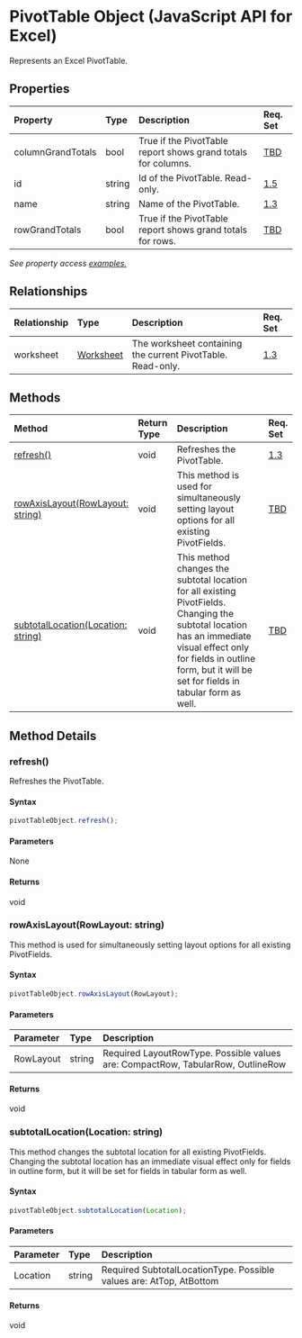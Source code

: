 # PivotTable Object (JavaScript API for Excel)

Represents an Excel PivotTable.

## Properties

| Property	   | Type	|Description| Req. Set|
|:---------------|:--------|:----------|:----|
|columnGrandTotals|bool|True if the PivotTable report shows grand totals for columns.|[TBD](../requirement-sets/excel-api-requirement-sets.md)|
|id|string|Id of the PivotTable. Read-only.|[1.5](../requirement-sets/excel-api-requirement-sets.md)|
|name|string|Name of the PivotTable.|[1.3](../requirement-sets/excel-api-requirement-sets.md)|
|rowGrandTotals|bool|True if the PivotTable report shows grand totals for rows.|[TBD](../requirement-sets/excel-api-requirement-sets.md)|

_See property access [examples.](#property-access-examples)_

## Relationships
| Relationship | Type	|Description| Req. Set|
|:---------------|:--------|:----------|:----|
|worksheet|[Worksheet](worksheet.md)|The worksheet containing the current PivotTable. Read-only.|[1.3](../requirement-sets/excel-api-requirement-sets.md)|

## Methods

| Method		   | Return Type	|Description| Req. Set|
|:---------------|:--------|:----------|:----|
|[refresh()](#refresh)|void|Refreshes the PivotTable.|[1.3](../requirement-sets/excel-api-requirement-sets.md)|
|[rowAxisLayout(RowLayout: string)](#rowaxislayoutrowlayout-string)|void|This method is used for simultaneously setting layout options for all existing PivotFields.|[TBD](../requirement-sets/excel-api-requirement-sets.md)|
|[subtotalLocation(Location: string)](#subtotallocationlocation-string)|void|This method changes the subtotal location for all existing PivotFields. Changing the subtotal location has an immediate visual effect only for fields in outline form, but it will be set for fields in tabular form as well.|[TBD](../requirement-sets/excel-api-requirement-sets.md)|

## Method Details


### refresh()
Refreshes the PivotTable.

#### Syntax
```js
pivotTableObject.refresh();
```

#### Parameters
None

#### Returns
void

### rowAxisLayout(RowLayout: string)
This method is used for simultaneously setting layout options for all existing PivotFields.

#### Syntax
```js
pivotTableObject.rowAxisLayout(RowLayout);
```

#### Parameters
| Parameter	   | Type	|Description|
|:---------------|:--------|:----------|
|RowLayout|string|Required LayoutRowType.  Possible values are: CompactRow, TabularRow, OutlineRow|

#### Returns
void

### subtotalLocation(Location: string)
This method changes the subtotal location for all existing PivotFields. Changing the subtotal location has an immediate visual effect only for fields in outline form, but it will be set for fields in tabular form as well.

#### Syntax
```js
pivotTableObject.subtotalLocation(Location);
```

#### Parameters
| Parameter	   | Type	|Description|
|:---------------|:--------|:----------|
|Location|string|Required SubtotalLocationType.  Possible values are: AtTop, AtBottom|

#### Returns
void
